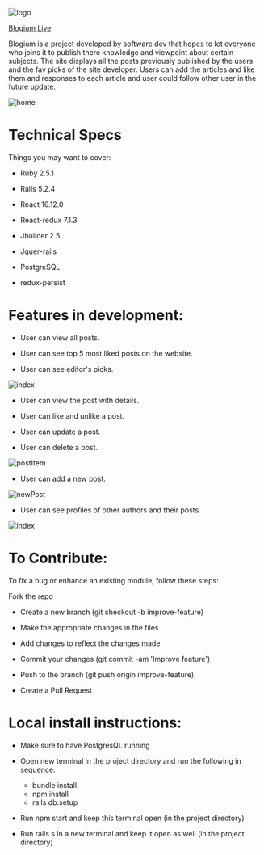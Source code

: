 
![logo](https://github.com/mskhokhar/fsp-medium/blob/master/app/assets/images/logo.png)

[Blogium Live](https://blogium.herokuapp.com/#/)

Blogium is a project developed by software dev that hopes to let everyone who joins it to publish there knowledge and viewpoint about certain subjects. The site displays all the posts previously published by the users and the fav picks of the site developer. Users can add the articles and like them and responses to each article and user could follow other user in the future update.

![home](https://github.com/mskhokhar/fsp-medium/blob/master/app/assets/images/home.gif)


# Technical Specs

Things you may want to cover:

* Ruby 2.5.1

* Rails 5.2.4

* React 16.12.0

* React-redux 7.1.3

* Jbuilder 2.5

* Jquer-rails

* PostgreSQL

* redux-persist

# Features in development:

* User can view all posts.

* User can see top 5 most liked posts on the website.

* User can see editor's picks.

![index](https://github.com/mskhokhar/fsp-medium/blob/master/app/assets/images/index.png)

* User can view the post with details.

* User can like and unlike a post.

* User can update a post.

* User can delete a post.

![postItem](https://github.com/mskhokhar/fsp-medium/blob/master/app/assets/images/postItem.gif)

* User can add a new post.

![newPost](https://github.com/mskhokhar/fsp-medium/blob/master/app/assets/images/newPost.png)

* User can see profiles of other authors and their posts.

![index](https://github.com/mskhokhar/fsp-medium/blob/master/app/assets/images/profile.png)



# To Contribute:

To fix a bug or enhance an existing module, follow these steps:

Fork the repo

* Create a new branch (git checkout -b improve-feature)

* Make the appropriate changes in the files

* Add changes to reflect the changes made

* Commit your changes (git commit -am 'Improve feature')

* Push to the branch (git push origin improve-feature)

* Create a Pull Request

# Local install instructions:

* Make sure to have PostgresQL running

* Open new terminal in the project directory and run the following in sequence:
  * bundle install
  * npm install
  * rails db:setup
* Run npm start and keep this terminal open (in the project directory)
* Run rails s in a new terminal and keep it open as well (in the project directory)
